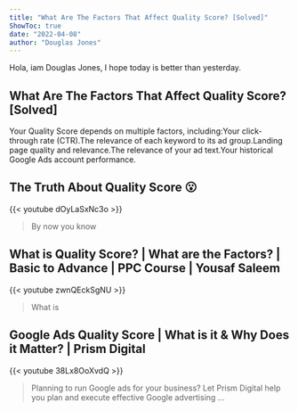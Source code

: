 ```yaml
---
title: "What Are The Factors That Affect Quality Score? [Solved]"
ShowToc: true 
date: "2022-04-08"
author: "Douglas Jones" 
---
```


Hola, iam Douglas Jones, I hope today is better than yesterday.
## What Are The Factors That Affect Quality Score? [Solved]
Your Quality Score depends on multiple factors, including:Your click-through rate (CTR).The relevance of each keyword to its ad group.Landing page quality and relevance.The relevance of your ad text.Your historical Google Ads account performance.

## The Truth About Quality Score 😮
{{< youtube dOyLaSxNc3o >}}
>By now you know 

## What is Quality Score? | What are the Factors? | Basic to Advance | PPC Course | Yousaf Saleem
{{< youtube zwnQEckSgNU >}}
>What is 

## Google Ads Quality Score | What is it & Why Does it Matter? | Prism Digital
{{< youtube 38Lx8OoXvdQ >}}
>Planning to run Google ads for your business? Let Prism Digital help you plan and execute effective Google advertising ...

